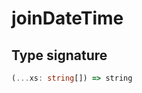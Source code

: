 # joinDateTime

## Type signature

<!-- prettier-ignore-start -->
```typescript
(...xs: string[]) => string
```
<!-- prettier-ignore-end -->
